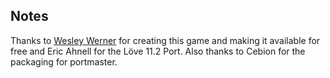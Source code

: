 ## Notes

Thanks to [Wesley Werner](https://github.com/wesleywerner/nova-pinball) for creating this game and making it available for free and Eric Ahnell for the Löve 11.2 Port. Also thanks to Cebion for the packaging for portmaster.

